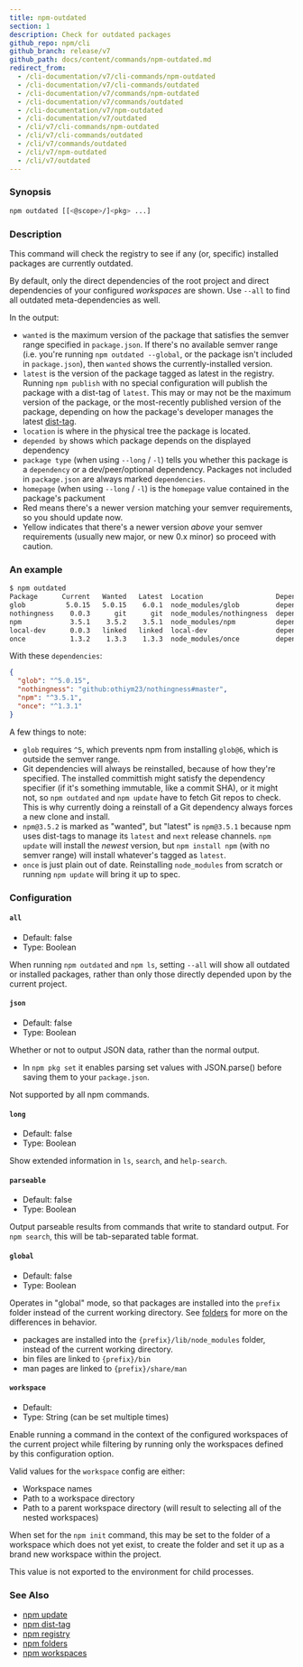 ```yaml
---
title: npm-outdated
section: 1
description: Check for outdated packages
github_repo: npm/cli
github_branch: release/v7
github_path: docs/content/commands/npm-outdated.md
redirect_from:
  - /cli-documentation/v7/cli-commands/npm-outdated
  - /cli-documentation/v7/cli-commands/outdated
  - /cli-documentation/v7/commands/npm-outdated
  - /cli-documentation/v7/commands/outdated
  - /cli-documentation/v7/npm-outdated
  - /cli-documentation/v7/outdated
  - /cli/v7/cli-commands/npm-outdated
  - /cli/v7/cli-commands/outdated
  - /cli/v7/commands/outdated
  - /cli/v7/npm-outdated
  - /cli/v7/outdated
---
```


### Synopsis

```bash
npm outdated [[<@scope>/]<pkg> ...]
```

### Description

This command will check the registry to see if any (or, specific) installed packages are currently outdated.

By default, only the direct dependencies of the root project and direct dependencies of your configured _workspaces_ are shown. Use `--all` to find all outdated meta-dependencies as well.

In the output:

- `wanted` is the maximum version of the package that satisfies the semver range specified in `package.json`. If there's no available semver range (i.e. you're running `npm outdated --global`, or the package isn't included in `package.json`), then `wanted` shows the currently-installed version.
- `latest` is the version of the package tagged as latest in the registry. Running `npm publish` with no special configuration will publish the package with a dist-tag of `latest`. This may or may not be the maximum version of the package, or the most-recently published version of the package, depending on how the package's developer manages the latest [dist-tag](/cli/v7/commands/npm-dist-tag).
- `location` is where in the physical tree the package is located.
- `depended by` shows which package depends on the displayed dependency
- `package type` (when using `--long` / `-l`) tells you whether this package is a `dependency` or a dev/peer/optional dependency. Packages not included in `package.json` are always marked `dependencies`.
- `homepage` (when using `--long` / `-l`) is the `homepage` value contained in the package's packument
- Red means there's a newer version matching your semver requirements, so you should update now.
- Yellow indicates that there's a newer version _above_ your semver requirements (usually new major, or new 0.x minor) so proceed with caution.

### An example

```bash
$ npm outdated
Package      Current   Wanted   Latest  Location                  Depended by
glob          5.0.15   5.0.15    6.0.1  node_modules/glob         dependent-package-name
nothingness    0.0.3      git      git  node_modules/nothingness  dependent-package-name
npm            3.5.1    3.5.2    3.5.1  node_modules/npm          dependent-package-name
local-dev      0.0.3   linked   linked  local-dev                 dependent-package-name
once           1.3.2    1.3.3    1.3.3  node_modules/once         dependent-package-name
```

With these `dependencies`:

```json
{
  "glob": "^5.0.15",
  "nothingness": "github:othiym23/nothingness#master",
  "npm": "^3.5.1",
  "once": "^1.3.1"
}
```

A few things to note:

- `glob` requires `^5`, which prevents npm from installing `glob@6`, which is outside the semver range.
- Git dependencies will always be reinstalled, because of how they're specified. The installed committish might satisfy the dependency specifier (if it's something immutable, like a commit SHA), or it might not, so `npm outdated` and `npm update` have to fetch Git repos to check. This is why currently doing a reinstall of a Git dependency always forces a new clone and install.
- `npm@3.5.2` is marked as "wanted", but "latest" is `npm@3.5.1` because npm uses dist-tags to manage its `latest` and `next` release channels. `npm update` will install the _newest_ version, but `npm install npm` (with no semver range) will install whatever's tagged as `latest`.
- `once` is just plain out of date. Reinstalling `node_modules` from scratch or running `npm update` will bring it up to spec.

### Configuration


#### `all`

- Default: false
- Type: Boolean

When running `npm outdated` and `npm ls`, setting `--all` will show all outdated or installed packages, rather than only those directly depended upon by the current project.


#### `json`

- Default: false
- Type: Boolean

Whether or not to output JSON data, rather than the normal output.

- In `npm pkg set` it enables parsing set values with JSON.parse() before saving them to your `package.json`.

Not supported by all npm commands.


#### `long`

- Default: false
- Type: Boolean

Show extended information in `ls`, `search`, and `help-search`.


#### `parseable`

- Default: false
- Type: Boolean

Output parseable results from commands that write to standard output. For `npm search`, this will be tab-separated table format.


#### `global`

- Default: false
- Type: Boolean

Operates in "global" mode, so that packages are installed into the `prefix` folder instead of the current working directory. See [folders](/cli/v7/configuring-npm/folders) for more on the differences in behavior.

- packages are installed into the `{prefix}/lib/node_modules` folder, instead of the current working directory.
- bin files are linked to `{prefix}/bin`
- man pages are linked to `{prefix}/share/man`


#### `workspace`

- Default:
- Type: String (can be set multiple times)

Enable running a command in the context of the configured workspaces of the current project while filtering by running only the workspaces defined by this configuration option.

Valid values for the `workspace` config are either:

- Workspace names
- Path to a workspace directory
- Path to a parent workspace directory (will result to selecting all of the nested workspaces)

When set for the `npm init` command, this may be set to the folder of a workspace which does not yet exist, to create the folder and set it up as a brand new workspace within the project.

This value is not exported to the environment for child processes.



### See Also

- [npm update](/cli/v7/commands/npm-update)
- [npm dist-tag](/cli/v7/commands/npm-dist-tag)
- [npm registry](/cli/v7/using-npm/registry)
- [npm folders](/cli/v7/configuring-npm/folders)
- [npm workspaces](/cli/v7/using-npm/workspaces)
